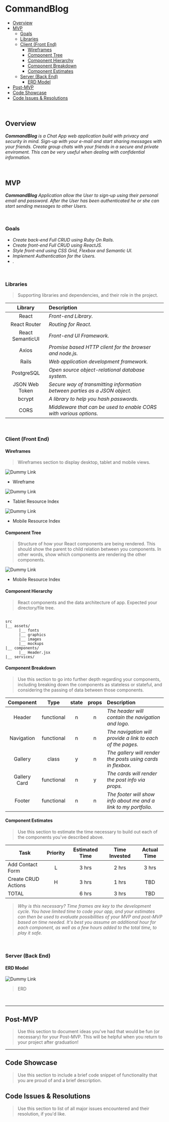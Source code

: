 # CommandBlog <!-- omit in toc -->

- [Overview](#overview)
- [MVP](#mvp)
  - [Goals](#goals)
  - [Libraries](#libraries)
  - [Client (Front End)](#client-front-end)
    - [Wireframes](#wireframes)
    - [Component Tree](#component-tree)
    - [Component Hierarchy](#component-hierarchy)
    - [Component Breakdown](#component-breakdown)
    - [Component Estimates](#component-estimates)
  - [Server (Back End)](#server-back-end)
    - [ERD Model](#erd-model)
- [Post-MVP](#post-mvp)
- [Code Showcase](#code-showcase)
- [Code Issues & Resolutions](#code-issues--resolutions)

<br>

## Overview

_**CommandBlog** is a Chat App web application build with privacy and security in mind. Sign-up with your e-mail and start sharing messages with your friends. Create group chats with your friends in a secure and private enviroment. This can be very useful when dealing with confidential information._
  

<br>

## MVP

_**CommandBlog** Application allow the User to sign-up using their personal email and password.
After the User has been authenticated he or she can start sending messages to other Users._

<br>

### Goals

- _Create back-end Full CRUD using Ruby On Rails._
- _Create front-end Full CRUD using ReactJS._
- _Style front-end using CSS Grid, Flexbox and Semantic UI._
- _Implement Authentication for the Users._
- _._

<br>

### Libraries

> Supporting libraries and dependencies, and their role in the project.

|     Library      | Description                                |
| :--------------: | :----------------------------------------- |
|      React       | _Front-end Library._ |
|   React Router   | _Routing for React._ |
| React SemanticUI | _Front-end UI Framework._ |
|      Axios       | _Promise based HTTP client for the browser and node.js._ |
|      Rails       | _Web application development framework._ |
|    PostgreSQL    | _Open source object-relational database system._ |
|  JSON Web Token  | _Secure way of transmitting information between parties as a JSON object._ |
|     bcrypt       | _A library to help you hash passwords._ |
|      CORS        | _Middleware that can be used to enable CORS with various options._ |

<br>

### Client (Front End)

#### Wireframes

> Wireframes section to display desktop, tablet and mobile views.


![Dummy Link](https://res.cloudinary.com/abetavarez/image/upload/v1591740029/Screen_Shot_2020-06-09_at_5.42.21_PM_qx0aqr.png)
- Wireframe

![Dummy Link](https://res.cloudinary.com/abetavarez/image/upload/v1591740020/Screen_Shot_2020-06-09_at_5.59.38_PM_qav1pc.png)
- Tablet Resource Index

![Dummy Link](https://res.cloudinary.com/abetavarez/image/upload/v1591740018/Screen_Shot_2020-06-09_at_5.59.51_PM_eeozod.png)
- Mobile Resource Index

#### Component Tree

> Structure of how your React components are being rendered. This should show the parent to child relation between you components. In other words, show which components are rendering the other components. 

![Dummy Link](https://res.cloudinary.com/abetavarez/image/upload/v1591712044/Screen_Shot_2020-06-09_at_10.13.54_AM_don3fi.png)
- Mobile Resource Index

#### Component Hierarchy

> React components and the data architecture of app. Expected your directory/file tree. 

``` structure

src
|__ assets/
      |__ fonts
      |__ graphics
      |__ images
      |__ mockups
|__ components/
      |__ Header.jsx
|__ services/

```

#### Component Breakdown

> Use this section to go into further depth regarding your components, including breaking down the components as stateless or stateful, and considering the passing of data between those components.

|  Component   |    Type    | state | props | Description                                                      |
| :----------: | :--------: | :---: | :---: | :--------------------------------------------------------------- |
|    Header    | functional |   n   |   n   | _The header will contain the navigation and logo._               |
|  Navigation  | functional |   n   |   n   | _The navigation will provide a link to each of the pages._       |
|   Gallery    |   class    |   y   |   n   | _The gallery will render the posts using cards in flexbox._      |
| Gallery Card | functional |   n   |   y   | _The cards will render the post info via props._                 |
|    Footer    | functional |   n   |   n   | _The footer will show info about me and a link to my portfolio._ |

#### Component Estimates

> Use this section to estimate the time necessary to build out each of the components you've described above.

| Task                | Priority | Estimated Time | Time Invested | Actual Time |
| ------------------- | :------: | :------------: | :-----------: | :---------: |
| Add Contact Form    |    L     |     3 hrs      |     2 hrs     |    3 hrs    |
| Create CRUD Actions |    H     |     3 hrs      |     1 hrs     |     TBD     |
| TOTAL               |          |     6 hrs      |     3 hrs     |     TBD     |

> _Why is this necessary? Time frames are key to the development cycle. You have limited time to code your app, and your estimates can then be used to evaluate possibilities of your MVP and post-MVP based on time needed. It's best you assume an additional hour for each component, as well as a few hours added to the total time, to play it safe._

<br>

### Server (Back End)

#### ERD Model
![Dummy Link](https://res.cloudinary.com/abetavarez/image/upload/v1591740024/Screen_Shot_2020-06-09_at_5.42.39_PM_qb1oqm.png)

> ERD

<br>

***

## Post-MVP

> Use this section to document ideas you've had that would be fun (or necessary) for your Post-MVP. This will be helpful when you return to your project after graduation!

***

## Code Showcase

> Use this section to include a brief code snippet of functionality that you are proud of and a brief description.

## Code Issues & Resolutions

> Use this section to list of all major issues encountered and their resolution, if you'd like.
